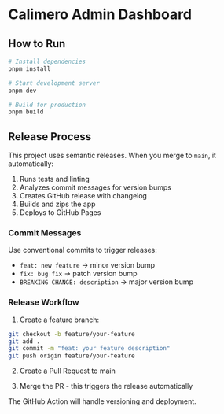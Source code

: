 # Calimero Admin Dashboard

## How to Run

```bash
# Install dependencies
pnpm install

# Start development server
pnpm dev

# Build for production
pnpm build
```

## Release Process

This project uses semantic releases. When you merge to `main`, it automatically:

1. Runs tests and linting
2. Analyzes commit messages for version bumps
3. Creates GitHub release with changelog
4. Builds and zips the app
5. Deploys to GitHub Pages

### Commit Messages

Use conventional commits to trigger releases:

- `feat: new feature` → minor version bump
- `fix: bug fix` → patch version bump
- `BREAKING CHANGE: description` → major version bump

### Release Workflow

1. Create a feature branch:

```bash
git checkout -b feature/your-feature
git add .
git commit -m "feat: your feature description"
git push origin feature/your-feature
```

2. Create a Pull Request to main

3. Merge the PR - this triggers the release automatically

The GitHub Action will handle versioning and deployment.
